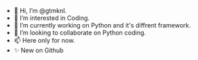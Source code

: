 - 👋 Hi, I’m @gtmknl.
- 👀 I’m interested in Coding.
- 🌱 I’m currently working on Python and it's diffrent framework. 
- 💞️ I’m looking to collaborate on Python coding.
- 📫 Here only for now.
- ✨ New on Github

<!---
gtmknl/gtmknl is a ✨ special ✨ repository because its `README.md` (this file) appears on your GitHub profile.
You can click the Preview link to take a look at your changes.
--->

